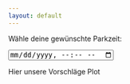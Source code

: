 ```yaml
---
layout: default
---
```


Wähle deine gewünschte Parkzeit:

<input type="datetime-local" id="datepicker">


Hier unsere Vorschläge
Plot
